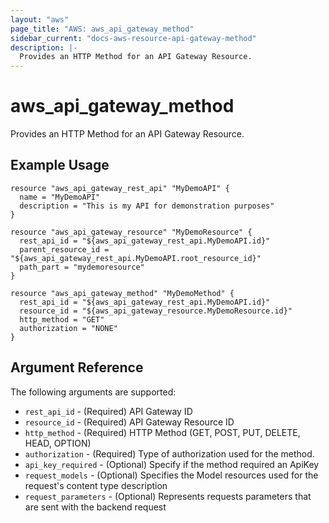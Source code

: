 ```yaml
---
layout: "aws"
page_title: "AWS: aws_api_gateway_method"
sidebar_current: "docs-aws-resource-api-gateway-method"
description: |-
  Provides an HTTP Method for an API Gateway Resource.
---
```


# aws\_api\_gateway\_method

Provides an HTTP Method for an API Gateway Resource.

## Example Usage

```
resource "aws_api_gateway_rest_api" "MyDemoAPI" {
  name = "MyDemoAPI"
  description = "This is my API for demonstration purposes"
}

resource "aws_api_gateway_resource" "MyDemoResource" {
  rest_api_id = "${aws_api_gateway_rest_api.MyDemoAPI.id}"
  parent_resource_id = "${aws_api_gateway_rest_api.MyDemoAPI.root_resource_id}"
  path_part = "mydemoresource"
}

resource "aws_api_gateway_method" "MyDemoMethod" {
  rest_api_id = "${aws_api_gateway_rest_api.MyDemoAPI.id}"
  resource_id = "${aws_api_gateway_resource.MyDemoResource.id}"
  http_method = "GET"
  authorization = "NONE"
}

```

## Argument Reference

The following arguments are supported:

* `rest_api_id` - (Required) API Gateway ID
* `resource_id` - (Required) API Gateway Resource ID
* `http_method` - (Required) HTTP Method (GET, POST, PUT, DELETE, HEAD, OPTION)
* `authorization` - (Required) Type of authorization used for the method.
* `api_key_required` - (Optional) Specify if the method required an ApiKey
* `request_models` - (Optional) Specifies the Model resources used for the request's content type description
* `request_parameters` - (Optional) Represents  requests parameters that are sent with the backend request

